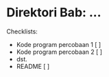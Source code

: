 # Direktori Bab: ...

Checklists:
- Kode program percobaan 1 [ ]
- Kode program percobaan 2 [ ]
- dst.
- README [ ]
